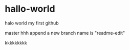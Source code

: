 # hallo-world
halo  world
my first github

master
hhh
append a new  branch   name is "readme-edit"


kkkkkkkkk



